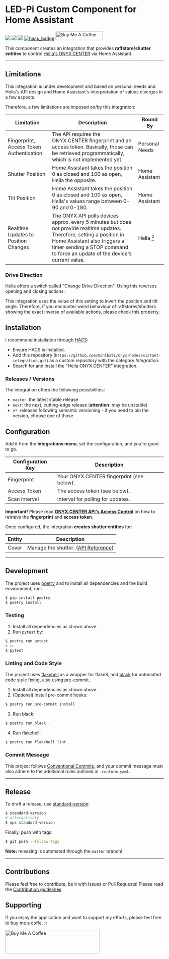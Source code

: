 # LED-Pi Custom Component for Home Assistant

[![](https://img.shields.io/github/license/muhlba91/onyx-homeassistant-integration?style=for-the-badge)](LICENSE)
[![](https://img.shields.io/github/workflow/status/muhlba91/onyx-homeassistant-integration/Python%20package?style=for-the-badge)](https://github.com/muhlba91/onyx-homeassistant-integration/actions)
[![](https://img.shields.io/coveralls/github/muhlba91/onyx-homeassistant-integration?style=for-the-badge)](https://github.com/muhlba91/onyx-homeassistant-integration/)
[![hacs_badge](https://img.shields.io/badge/HACS-Custom-orange.svg?style=for-the-badge)](https://github.com/custom-components/hacs)
<a href="https://www.buymeacoffee.com/muhlba91" target="_blank"><img src="https://cdn.buymeacoffee.com/buttons/default-orange.png" alt="Buy Me A Coffee" height="28" width="150"></a>

This component creates an integration that provides **raffstore/shutter entities** to control
[Hella's ONYX.CENTER](https://www.hella.info/) via Home Assistant.

---

## Limitations

This integration is under development and based on personal needs and Hella's API design and Home Assistant's
interpretation of values diverges in a few aspects.

Therefore, a few limitations are imposed on/by this integration:

| Limitation | Description | Bound By |
|------------|-------------|----------|
| Fingerprint, Access Token Authentication | The API requires the ONYX.CENTER fingerprint and an access token. Basically, those can be retrieved programmatically, which is not implemented yet. | Personal Needs |
| Shutter Position | Home Assistant takes the position 0 as closed and 100 as open, Hella the opposite. | Home Assistant |
| Tilt Position | Home Assistant takes the position 0 as closed and 100 as open, Hella's values range between 0-90 and 0-180. | Home Assistant |
| Realtime Updates to Position Changes | The ONYX API polls devices approx. every 5 minutes but does not provide realtime updates. Therefore, setting a position in Home Assistant also triggers a timer sending a STOP command to force an update of the device's current value. | Hella [<sup>2</sup>](https://github.com/hella-info/onyx_api/issues/3) |

### Drive Direction

Hella offers a switch called "Change Drive Direction". Using this reverses opening and closing actions.

This integration uses the value of this setting to invert the position and tilt angle. Therefore, if you encounter weird
behaviour of raffstores/shutters showing the exact inverse of available actions, please check this property.

## Installation

I recommend installation through [HACS](https://hacs.xyz/):

- Ensure HACS is installed.
- Add this repository (`https://github.com/muhlba91/onyx-homeassistant-integration.git`) as a custom repository with the
  category *Integration*.
- Search for and install the "Hella ONYX.CENTER" integration.

### Releases / Versions

The integration offers the following possibilities:

- `master`: the latest stable release
- `next`: the next, cutting-edge release (**attention**: may be unstable)
- `v*`: releases following semantic versioning - if you need to pin the version, choose one of those

## Configuration

Add it from the **Integrations menu**, set the configuration, and you're good to go.

| Configuration Key | Description |
|-------------------|-------------|
| Fingerprint | Your ONYX.CENTER fingerprint (see below). |
| Access Token | The access token (see below). |
| Scan Interval | Interval for polling for updates. |

**Important!** Please read **[ONYX.CENTER API's Access Control](https://github.com/hella-info/onyx_api#access-control)**
on how to retrieve the **fingerprint** and **access token**.

Once configured, the integration **creates shutter entities** for:

| Entity | Description |
|--------|-------------|
| Cover | Manage the shutter. ([API Reference](https://developers.home-assistant.io/docs/core/entity/cover/)) |

---

## Development

The project uses [poetry](https://poetry.eustace.io/) and to install all dependencies and the build environment, run:

```bash
$ pip install poetry
$ poetry install
```

### Testing

1) Install all dependencies as shown above.
2) Run `pytest` by:

```bash
$ poetry run pytest
# or
$ pytest
```

### Linting and Code Style

The project uses [flakehell](https://github.com/life4/flakehell) as a wrapper for flake8,
and [black](https://github.com/psf/black) for automated code style fixing, also
using [pre-commit](https://pre-commit.com/).

1) Install all dependencies as shown above.
2) (Optional) Install pre-commit hooks:

```bash
$ poetry run pre-commit install
```

3) Run black:

```bash
$ poetry run black .
```

4) Run flakehell:

```bash
$ poetry run flakehell lint
```

### Commit Message

This project follows [Conventional Commits](https://www.conventionalcommits.org/), and your commit message must also
adhere to the additional rules outlined in `.conform.yaml`.

---

## Release

To draft a release, use [standard-version](https://github.com/conventional-changelog/standard-version):

```bash
$ standard-version
# alternatively
$ npx standard-version
```

Finally, push with tags:

```bash
$ git push --follow-tags
```

**Note:** releasing is automated through the `master` branch!

---

## Contributions

Please feel free to contribute, be it with Issues or Pull Requests! Please read
the [Contribution guidelines](CONTRIBUTING.md)

## Supporting

If you enjoy the application and want to support my efforts, please feel free to buy me a coffe. :)

<a href="https://www.buymeacoffee.com/muhlba91" target="_blank"><img src="https://cdn.buymeacoffee.com/buttons/default-orange.png" alt="Buy Me A Coffee" height="75" width="300"></a>
